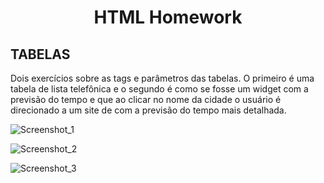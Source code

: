 <h1 align="center">
    <p><b>HTML Homework</b></p>
</h1>

## **TABELAS**

Dois exercícios sobre as tags e parâmetros das tabelas. O primeiro é uma tabela de lista telefônica e o segundo é como se fosse um widget com a previsão do tempo e que ao clicar no nome da cidade o usuário é direcionado a um site de com a previsão do tempo mais detalhada.

![Screenshot_1](https://github.com/LivinyAguiar/ExerciciosHTML/assets/161062699/fd9209b9-fa43-46c1-999a-a6bada3638a2)

![Screenshot_2](https://github.com/LivinyAguiar/ExerciciosHTML/assets/161062699/161f357f-d737-4179-a4b7-0bcadf52ad50)

![Screenshot_3](https://github.com/LivinyAguiar/ExerciciosHTML/assets/161062699/62a1c0c7-69be-427f-b6a2-aeb321d5a31c)
